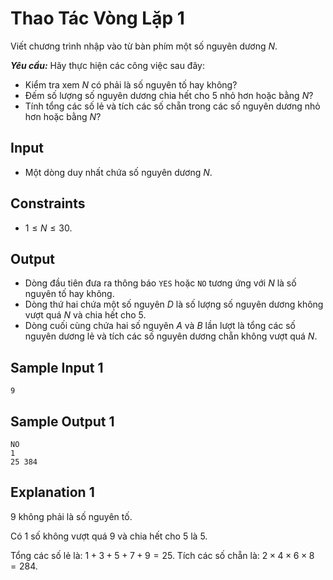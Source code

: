 # Thao Tác Vòng Lặp 1

Viết chương trình nhập vào từ bàn phím một số nguyên dương $N$. 

***Yêu cầu:*** Hãy thực hiện các công việc sau đây:
- Kiểm tra xem $N$ có phải là số nguyên tố hay không?
- Đếm số lượng số nguyên dương chia hết cho $5$ nhỏ hơn hoặc bằng $N?$
- Tính tổng các số lẻ và tích các số chẵn trong các số nguyên dương nhỏ hơn hoặc bằng $N?$

## Input

- Một dòng duy nhất chứa số nguyên dương $N$.

## Constraints

- $1 \le N \le 30$.

## Output

- Dòng đầu tiên đưa ra thông báo `YES` hoặc `NO` tương ứng với $N$ là số nguyên tố hay không.
- Dòng thứ hai chứa một số nguyên $D$ là số lượng số nguyên dương không vượt quá $N$ và chia hết cho $5$.
- Dòng cuối cùng chứa hai số nguyên $A$ và $B$ lần lượt là tổng các số nguyên dương lẻ và tích các số nguyên dương chẵn không vượt quá $N$.

## Sample Input 1

```
9
```

## Sample Output 1

```
NO
1
25 384
```

## Explanation 1

$9$ không phải là số nguyên tố.

Có $1$ số không vượt quá $9$ và chia hết cho $5$ là $5$.

Tổng các số lẻ là: $1 + 3 + 5 + 7 + 9 = 25$. Tích các số chẵn là: $2 \times 4 \times 6 \times 8 = 284$.


